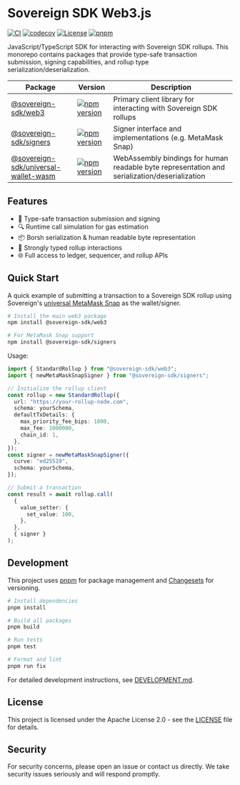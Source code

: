 # Sovereign SDK Web3.js

[![CI](https://github.com/Sovereign-Labs/sovereign-sdk-web3-js/actions/workflows/ci.yaml/badge.svg)](https://github.com/Sovereign-Labs/sovereign-sdk-web3-js/actions/workflows/ci.yaml)
[![codecov](https://codecov.io/gh/Sovereign-Labs/sovereign-sdk-web3-js/graph/badge.svg?token=s8yNoGfFGE)](https://codecov.io/gh/Sovereign-Labs/sovereign-sdk-web3-js)
[![License](https://img.shields.io/badge/License-Apache%202.0-blue.svg)](LICENSE)
[![pnpm](https://img.shields.io/badge/maintained%20with-pnpm-cc00ff.svg)](https://pnpm.io/)

JavaScript/TypeScript SDK for interacting with Sovereign SDK rollups. This monorepo contains packages that provide type-safe transaction submission, signing capabilities, and rollup type serialization/deserialization.

| Package                                                                | Version                                                                                                                                                     | Description                                                                                   |
| ---------------------------------------------------------------------- | ----------------------------------------------------------------------------------------------------------------------------------------------------------- | --------------------------------------------------------------------------------------------- |
| [@sovereign-sdk/web3](packages/web3)                                   | [![npm version](https://img.shields.io/npm/v/@sovereign-sdk/web3.svg)](https://www.npmjs.com/package/@sovereign-sdk/web3)                                   | Primary client library for interacting with Sovereign SDK rollups                             |
| [@sovereign-sdk/signers](packages/signers)                             | [![npm version](https://img.shields.io/npm/v/@sovereign-sdk/signers.svg)](https://www.npmjs.com/package/@sovereign-sdk/signers)                             | Signer interface and implementations (e.g. MetaMask Snap)                                     |
| [@sovereign-sdk/universal-wallet-wasm](packages/universal-wallet-wasm) | [![npm version](https://img.shields.io/npm/v/@sovereign-sdk/universal-wallet-wasm.svg)](https://www.npmjs.com/package/@sovereign-sdk/universal-wallet-wasm) | WebAssembly bindings for human readable byte representation and serialization/deserialization |

## Features

- 🔄 Type-safe transaction submission and signing
- 🔍 Runtime call simulation for gas estimation
- 📦 Borsh serialization & human readable byte representation
- 🎯 Strongly typed rollup interactions
- 🌐 Full access to ledger, sequencer, and rollup APIs

## Quick Start

A quick example of submitting a transaction to a Sovereign SDK rollup using Sovereign's [universal MetaMask Snap](https://github.com/Sovereign-Labs/sovereign-universal-snap) as the wallet/signer.

```bash
# Install the main web3 package
npm install @sovereign-sdk/web3

# For MetaMask Snap support
npm install @sovereign-sdk/signers
```

Usage:

```typescript
import { StandardRollup } from "@sovereign-sdk/web3";
import { newMetaMaskSnapSigner } from "@sovereign-sdk/signers";

// Initialize the rollup client
const rollup = new StandardRollup({
  url: "https://your-rollup-node.com",
  schema: yourSchema,
  defaultTxDetails: {
    max_priority_fee_bips: 1000,
    max_fee: 1000000,
    chain_id: 1,
  },
});
const signer = newMetaMaskSnapSigner({
  curve: "ed25519",
  schema: yourSchema,
});

// Submit a transaction
const result = await rollup.call(
  {
    value_setter: {
      set_value: 100,
    },
  },
  { signer }
);
```

## Development

This project uses [pnpm](https://pnpm.io/) for package management and [Changesets](https://github.com/changesets/changesets) for versioning.

```bash
# Install dependencies
pnpm install

# Build all packages
pnpm build

# Run tests
pnpm test

# Format and lint
pnpm run fix
```

For detailed development instructions, see [DEVELOPMENT.md](DEVELOPMENT.md).

## License

This project is licensed under the Apache License 2.0 - see the [LICENSE](LICENSE) file for details.

## Security

For security concerns, please open an issue or contact us directly. We take security issues seriously and will respond promptly.
